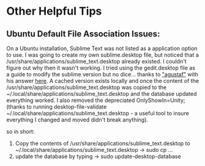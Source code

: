 # Other Helpful Tips

## Ubuntu Default File Association Issues:
On a Ubuntu installation, Sublime Text was not listed as a application option to use.
I was going to create my own sublime.desktop file, but noticed that a /usr/share/applications/sublime_text.desktop already existed.  I couldn't figure out why then it wasn't working.  I tried using the gedit.desktop file as a guide to modify the sublime version but no dice...  thanks to ["agustaf"](https://askubuntu.com/users/326686/agustaf) with his answer [here](https://askubuntu.com/questions/732464/sublime-text-not-showing-in-nautilus-open-with-menu).  A cached version exists locally and once the content of the /usr/share/applications/sublime_text.desktop was copied to the ~/.local/share/applications/sublime_text.desktop and the database updated everything worked.  I also removed the depreciated OnlyShowIn=Unity;  (thanks to running desktop-file-validate ~/.local/share/applications/sublime_text.desktop - a useful tool to insure everything I changed and moved didn't break anything).

so in short:
1. Copy the contents of /usr/share/applications/sublime_text.desktop to ~/.local/share/applications/sublime_text.desktop -> sudo cp ...
2. update the database by typing -> sudo update-desktop-database